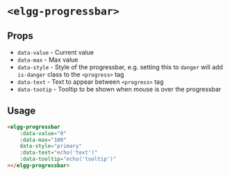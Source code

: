 # `<elgg-progressbar>`

## Props

 * `data-value` - Current value
 * `data-max` - Max value
 * `data-style` - Style of the progressbar, e.g. setting this to `danger` will add `is-danger` class to the `<progress>` tag
 * `data-text` - Text to appear between `<progress>` tag
 * `data-tootip` - Tooltip to be shown when mouse is over the progressbar
 
## Usage

```html
<elgg-progressbar
    :data-value="0" 
    :data-max="100"
    data-style="primary"
    :data-text="echo('text')"
    :data-tooltip="echo('tooltip')"
></elgg-progressbar>
```

